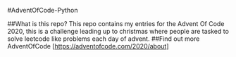 #AdventOfCode-Python

##What is this repo?
This repo contains my entries for the Advent Of Code 2020, this is a challenge leading up to christmas where people are tasked to solve leetcode like problems each day of advent.
##Find out more
AdventOfCode [https://adventofcode.com/2020/about]
